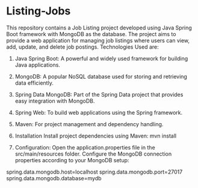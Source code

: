 # Listing-Jobs
This repository contains a Job Listing project developed using Java Spring Boot framework with MongoDB as the database. The project aims to provide a web application for managing job listings where users can view, add, update, and delete job postings.
Technologies Used are: 
1. Java Spring Boot: A powerful and widely used framework for building Java applications.
2. MongoDB: A popular NoSQL database used for storing and retrieving data efficiently.
3. Spring Data MongoDB: Part of the Spring Data project that provides easy integration with MongoDB.
4. Spring Web: To build web applications using the Spring framework.
5. Maven: For project management and dependency handling.

6. Installation
Install project dependencies using Maven: mvn install

7. Configuration: Open the application.properties file in the src/main/resources folder.
Configure the MongoDB connection properties according to your MongoDB setup:

spring.data.mongodb.host=localhost
spring.data.mongodb.port=27017
spring.data.mongodb.database=mydb
 
